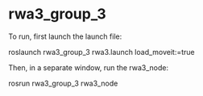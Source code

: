 # rwa3_group_3

To run, first launch the launch file: 

roslaunch rwa3_group_3 rwa3.launch load_moveit:=true

Then, in a separate window, run the rwa3_node:

rosrun rwa3_group_3 rwa3_node
